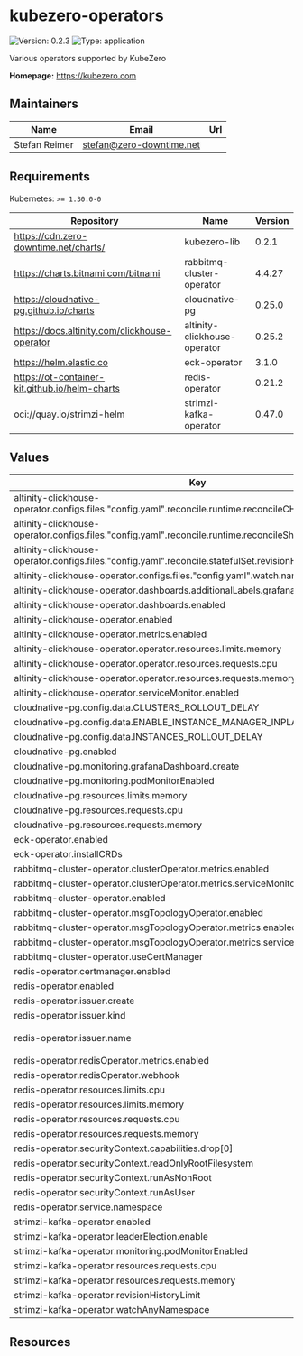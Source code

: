 # kubezero-operators

![Version: 0.2.3](https://img.shields.io/badge/Version-0.2.3-informational?style=flat-square) ![Type: application](https://img.shields.io/badge/Type-application-informational?style=flat-square)

Various operators supported by KubeZero

**Homepage:** <https://kubezero.com>

## Maintainers

| Name | Email | Url |
| ---- | ------ | --- |
| Stefan Reimer | <stefan@zero-downtime.net> |  |

## Requirements

Kubernetes: `>= 1.30.0-0`

| Repository | Name | Version |
|------------|------|---------|
| https://cdn.zero-downtime.net/charts/ | kubezero-lib | 0.2.1 |
| https://charts.bitnami.com/bitnami | rabbitmq-cluster-operator | 4.4.27 |
| https://cloudnative-pg.github.io/charts | cloudnative-pg | 0.25.0 |
| https://docs.altinity.com/clickhouse-operator | altinity-clickhouse-operator | 0.25.2 |
| https://helm.elastic.co | eck-operator | 3.1.0 |
| https://ot-container-kit.github.io/helm-charts | redis-operator | 0.21.2 |
| oci://quay.io/strimzi-helm | strimzi-kafka-operator | 0.47.0 |

## Values

| Key | Type | Default | Description |
|-----|------|---------|-------------|
| altinity-clickhouse-operator.configs.files."config.yaml".reconcile.runtime.reconcileCHIsThreadsNumber | int | `2` |  |
| altinity-clickhouse-operator.configs.files."config.yaml".reconcile.runtime.reconcileShardsThreadsNumber | int | `1` |  |
| altinity-clickhouse-operator.configs.files."config.yaml".reconcile.statefulSet.revisionHistoryLimit | int | `2` |  |
| altinity-clickhouse-operator.configs.files."config.yaml".watch.namespaces[0] | string | `".*"` |  |
| altinity-clickhouse-operator.dashboards.additionalLabels.grafana_dashboard | string | `"1"` |  |
| altinity-clickhouse-operator.dashboards.enabled | bool | `false` |  |
| altinity-clickhouse-operator.enabled | bool | `false` |  |
| altinity-clickhouse-operator.metrics.enabled | bool | `false` |  |
| altinity-clickhouse-operator.operator.resources.limits.memory | string | `"128Mi"` |  |
| altinity-clickhouse-operator.operator.resources.requests.cpu | string | `"10m"` |  |
| altinity-clickhouse-operator.operator.resources.requests.memory | string | `"32Mi"` |  |
| altinity-clickhouse-operator.serviceMonitor.enabled | bool | `false` |  |
| cloudnative-pg.config.data.CLUSTERS_ROLLOUT_DELAY | string | `"60"` |  |
| cloudnative-pg.config.data.ENABLE_INSTANCE_MANAGER_INPLACE_UPDATES | string | `"true"` |  |
| cloudnative-pg.config.data.INSTANCES_ROLLOUT_DELAY | string | `"10"` |  |
| cloudnative-pg.enabled | bool | `false` |  |
| cloudnative-pg.monitoring.grafanaDashboard.create | bool | `false` |  |
| cloudnative-pg.monitoring.podMonitorEnabled | bool | `false` |  |
| cloudnative-pg.resources.limits.memory | string | `"128Mi"` |  |
| cloudnative-pg.resources.requests.cpu | string | `"10m"` |  |
| cloudnative-pg.resources.requests.memory | string | `"32Mi"` |  |
| eck-operator.enabled | bool | `false` |  |
| eck-operator.installCRDs | bool | `false` |  |
| rabbitmq-cluster-operator.clusterOperator.metrics.enabled | bool | `false` |  |
| rabbitmq-cluster-operator.clusterOperator.metrics.serviceMonitor.enabled | bool | `true` |  |
| rabbitmq-cluster-operator.enabled | bool | `false` |  |
| rabbitmq-cluster-operator.msgTopologyOperator.enabled | bool | `false` |  |
| rabbitmq-cluster-operator.msgTopologyOperator.metrics.enabled | bool | `false` |  |
| rabbitmq-cluster-operator.msgTopologyOperator.metrics.serviceMonitor.enabled | bool | `true` |  |
| rabbitmq-cluster-operator.useCertManager | bool | `true` |  |
| redis-operator.certmanager.enabled | bool | `true` |  |
| redis-operator.enabled | bool | `false` |  |
| redis-operator.issuer.create | bool | `false` |  |
| redis-operator.issuer.kind | string | `"ClusterIssuer"` |  |
| redis-operator.issuer.name | string | `"kubezero-local-ca-issuer"` |  |
| redis-operator.redisOperator.metrics.enabled | bool | `false` |  |
| redis-operator.redisOperator.webhook | bool | `true` |  |
| redis-operator.resources.limits.cpu | string | `"500m"` |  |
| redis-operator.resources.limits.memory | string | `"128Mi"` |  |
| redis-operator.resources.requests.cpu | string | `"10m"` |  |
| redis-operator.resources.requests.memory | string | `"32Mi"` |  |
| redis-operator.securityContext.capabilities.drop[0] | string | `"ALL"` |  |
| redis-operator.securityContext.readOnlyRootFilesystem | bool | `true` |  |
| redis-operator.securityContext.runAsNonRoot | bool | `true` |  |
| redis-operator.securityContext.runAsUser | int | `1000` |  |
| redis-operator.service.namespace | string | `"operators"` |  |
| strimzi-kafka-operator.enabled | bool | `false` |  |
| strimzi-kafka-operator.leaderElection.enable | bool | `false` |  |
| strimzi-kafka-operator.monitoring.podMonitorEnabled | bool | `false` |  |
| strimzi-kafka-operator.resources.requests.cpu | string | `"20m"` |  |
| strimzi-kafka-operator.resources.requests.memory | string | `"256Mi"` |  |
| strimzi-kafka-operator.revisionHistoryLimit | int | `2` |  |
| strimzi-kafka-operator.watchAnyNamespace | bool | `true` |  |

## Resources
